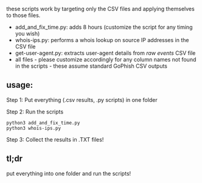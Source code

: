 these scripts work by targeting only the CSV files and applying themselves to those files.
- add_and_fix_time.py: adds 8 hours (customize the script for any timing you wish)
- whois-ips.py: performs a whois lookup on source IP addresses in the CSV file
- get-user-agent.py: extracts user-agent details from *raw events* CSV file
- all files - please customize accordingly for any column names not found in the scripts - these assume standard GoPhish CSV outputs

## usage:
Step 1: Put everything (.csv results, .py scripts) in one folder
  
  
Step 2: Run the scripts
```
python3 add_and_fix_time.py
python3 whois-ips.py
```
Step 3: Collect the results in .TXT files!

## tl;dr
put everything into one folder and run the scripts!
